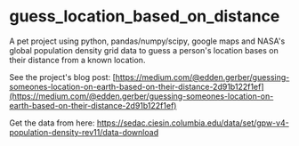 # guess_location_based_on_distance
A pet project using python, pandas/numpy/scipy, google maps and NASA's global population density grid data to guess a person's location bases on their distance from a known location. 

See the project's blog post: [https://medium.com/@edden.gerber/guessing-someones-location-on-earth-based-on-their-distance-2d91b122f1ef](https://medium.com/@edden.gerber/guessing-someones-location-on-earth-based-on-their-distance-2d91b122f1ef)

Get the data from here: https://sedac.ciesin.columbia.edu/data/set/gpw-v4-population-density-rev11/data-download


